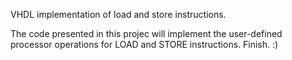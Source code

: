 VHDL implementation of load and store instructions.

The code presented in this projec will implement the user-defined processor operations for LOAD and STORE instructions.
Finish. :)

